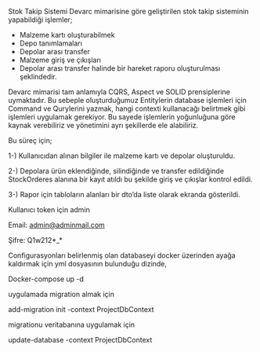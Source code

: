 Stok Takip Sistemi
Devarc mimarisine göre geliştirilen stok takip sisteminin yapabildiği işlemler;
-	Malzeme kartı oluşturabilmek
-	Depo tanımlamaları
-	Depolar arası transfer
-	Malzeme giriş ve çıkışları
-	Depolar arası transfer halinde bir hareket raporu oluşturulması
şeklindedir.

Devarc mimarisi tam anlamıyla CQRS, Aspect ve SOLID prensiplerine uymaktadır. 
Bu sebeple oluşturduğumuz Entitylerin database işlemleri için Command ve Qurylerini yazmak, hangi contexti kullanacağı belirtmek gibi
işlemleri uygulamak gerekiyor. Bu sayede işlemlerin yoğunluğuna göre kaynak verebiliriz ve yönetimini ayrı şekillerde ele alabiliriz.

Bu süreç için;

1-) Kullanıcıdan alınan bilgiler ile malzeme kartı ve depolar oluşturuldu.

2-) Depolara ürün eklendiğinde, silindiğinde ve transfer edildiğinde StockOrderes alanına bir kayıt atıldı bu şekilde giriş ve çıkışlar kontrol edildi.

3-) Rapor için tabloların alanları bir dto’da liste olarak ekranda gösterildi.

Kullanıcı token için admin

Email: admin@adminmail.com

Şifre: Q1w212*_*

Configurasyonları belirlenmiş olan databaseyi docker üzerinden ayağa kaldırmak için yml dosyasının bulunduğu dizinde,

 Docker-compose up -d 
 
 uygulamada migration almak için 
 
add-migration init -context ProjectDbContext

migrationu veritabanına uygulamak için 

update-database -context ProjectDbContext


